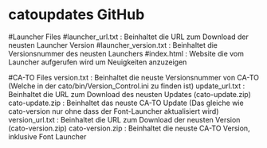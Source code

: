 # catoupdates GitHub
#Launcher Files
#launcher_url.txt : Beinhaltet die URL zum Download der neusten Launcher Version
#launcher_version.txt : Beinhaltet die Versionsnummer des neusten Launchers
#index.html : Website die vom Launcher aufgerufen wird um Neuigkeiten anzuzeigen

#CA-TO Files
version.txt : Beinhaltet die neuste Versionsnummer von CA-TO (Welche in der cato/bin/Version_Control.ini zu finden ist)
update_url.txt : Beinhaltet die URL zum Download des neusten Updates (cato-update.zip)
cato-update.zip : Beinhaltet das neuste CA-TO Update (Das gleiche wie cato-version nur ohne dass der Font-Launcher aktualisiert wird)
version_url.txt : Beinhaltet die URL zum Download der neusten Version (cato-version.zip)
cato-version.zip : Beinhaltet die neuste CA-TO Version, inklusive Font Launcher
